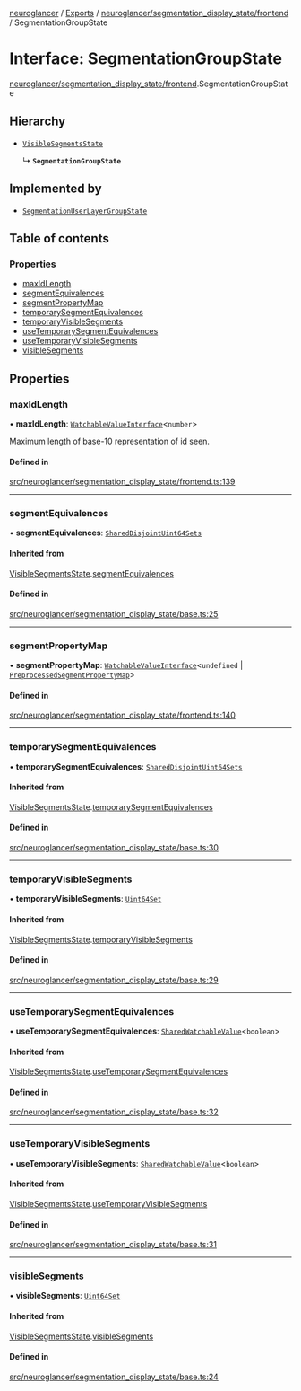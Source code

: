 [neuroglancer](../README.md) / [Exports](../modules.md) / [neuroglancer/segmentation\_display\_state/frontend](../modules/neuroglancer_segmentation_display_state_frontend.md) / SegmentationGroupState

# Interface: SegmentationGroupState

[neuroglancer/segmentation_display_state/frontend](../modules/neuroglancer_segmentation_display_state_frontend.md).SegmentationGroupState

## Hierarchy

- [`VisibleSegmentsState`](neuroglancer_segmentation_display_state_base.VisibleSegmentsState.md)

  ↳ **`SegmentationGroupState`**

## Implemented by

- [`SegmentationUserLayerGroupState`](../classes/neuroglancer_segmentation_user_layer.SegmentationUserLayerGroupState.md)

## Table of contents

### Properties

- [maxIdLength](neuroglancer_segmentation_display_state_frontend.SegmentationGroupState.md#maxidlength)
- [segmentEquivalences](neuroglancer_segmentation_display_state_frontend.SegmentationGroupState.md#segmentequivalences)
- [segmentPropertyMap](neuroglancer_segmentation_display_state_frontend.SegmentationGroupState.md#segmentpropertymap)
- [temporarySegmentEquivalences](neuroglancer_segmentation_display_state_frontend.SegmentationGroupState.md#temporarysegmentequivalences)
- [temporaryVisibleSegments](neuroglancer_segmentation_display_state_frontend.SegmentationGroupState.md#temporaryvisiblesegments)
- [useTemporarySegmentEquivalences](neuroglancer_segmentation_display_state_frontend.SegmentationGroupState.md#usetemporarysegmentequivalences)
- [useTemporaryVisibleSegments](neuroglancer_segmentation_display_state_frontend.SegmentationGroupState.md#usetemporaryvisiblesegments)
- [visibleSegments](neuroglancer_segmentation_display_state_frontend.SegmentationGroupState.md#visiblesegments)

## Properties

### maxIdLength

• **maxIdLength**: [`WatchableValueInterface`](neuroglancer_trackable_value.WatchableValueInterface.md)<`number`\>

Maximum length of base-10 representation of id seen.

#### Defined in

[src/neuroglancer/segmentation_display_state/frontend.ts:139](https://github.com/ActiveBrainAtlas2/neuroglancer/blob/034b457d/src/neuroglancer/segmentation_display_state/frontend.ts#L139)

___

### segmentEquivalences

• **segmentEquivalences**: [`SharedDisjointUint64Sets`](../classes/neuroglancer_shared_disjoint_sets.SharedDisjointUint64Sets.md)

#### Inherited from

[VisibleSegmentsState](neuroglancer_segmentation_display_state_base.VisibleSegmentsState.md).[segmentEquivalences](neuroglancer_segmentation_display_state_base.VisibleSegmentsState.md#segmentequivalences)

#### Defined in

[src/neuroglancer/segmentation_display_state/base.ts:25](https://github.com/ActiveBrainAtlas2/neuroglancer/blob/034b457d/src/neuroglancer/segmentation_display_state/base.ts#L25)

___

### segmentPropertyMap

• **segmentPropertyMap**: [`WatchableValueInterface`](neuroglancer_trackable_value.WatchableValueInterface.md)<`undefined` \| [`PreprocessedSegmentPropertyMap`](../classes/neuroglancer_segmentation_display_state_property_map.PreprocessedSegmentPropertyMap.md)\>

#### Defined in

[src/neuroglancer/segmentation_display_state/frontend.ts:140](https://github.com/ActiveBrainAtlas2/neuroglancer/blob/034b457d/src/neuroglancer/segmentation_display_state/frontend.ts#L140)

___

### temporarySegmentEquivalences

• **temporarySegmentEquivalences**: [`SharedDisjointUint64Sets`](../classes/neuroglancer_shared_disjoint_sets.SharedDisjointUint64Sets.md)

#### Inherited from

[VisibleSegmentsState](neuroglancer_segmentation_display_state_base.VisibleSegmentsState.md).[temporarySegmentEquivalences](neuroglancer_segmentation_display_state_base.VisibleSegmentsState.md#temporarysegmentequivalences)

#### Defined in

[src/neuroglancer/segmentation_display_state/base.ts:30](https://github.com/ActiveBrainAtlas2/neuroglancer/blob/034b457d/src/neuroglancer/segmentation_display_state/base.ts#L30)

___

### temporaryVisibleSegments

• **temporaryVisibleSegments**: [`Uint64Set`](../classes/neuroglancer_uint64_set.Uint64Set.md)

#### Inherited from

[VisibleSegmentsState](neuroglancer_segmentation_display_state_base.VisibleSegmentsState.md).[temporaryVisibleSegments](neuroglancer_segmentation_display_state_base.VisibleSegmentsState.md#temporaryvisiblesegments)

#### Defined in

[src/neuroglancer/segmentation_display_state/base.ts:29](https://github.com/ActiveBrainAtlas2/neuroglancer/blob/034b457d/src/neuroglancer/segmentation_display_state/base.ts#L29)

___

### useTemporarySegmentEquivalences

• **useTemporarySegmentEquivalences**: [`SharedWatchableValue`](../classes/neuroglancer_shared_watchable_value.SharedWatchableValue.md)<`boolean`\>

#### Inherited from

[VisibleSegmentsState](neuroglancer_segmentation_display_state_base.VisibleSegmentsState.md).[useTemporarySegmentEquivalences](neuroglancer_segmentation_display_state_base.VisibleSegmentsState.md#usetemporarysegmentequivalences)

#### Defined in

[src/neuroglancer/segmentation_display_state/base.ts:32](https://github.com/ActiveBrainAtlas2/neuroglancer/blob/034b457d/src/neuroglancer/segmentation_display_state/base.ts#L32)

___

### useTemporaryVisibleSegments

• **useTemporaryVisibleSegments**: [`SharedWatchableValue`](../classes/neuroglancer_shared_watchable_value.SharedWatchableValue.md)<`boolean`\>

#### Inherited from

[VisibleSegmentsState](neuroglancer_segmentation_display_state_base.VisibleSegmentsState.md).[useTemporaryVisibleSegments](neuroglancer_segmentation_display_state_base.VisibleSegmentsState.md#usetemporaryvisiblesegments)

#### Defined in

[src/neuroglancer/segmentation_display_state/base.ts:31](https://github.com/ActiveBrainAtlas2/neuroglancer/blob/034b457d/src/neuroglancer/segmentation_display_state/base.ts#L31)

___

### visibleSegments

• **visibleSegments**: [`Uint64Set`](../classes/neuroglancer_uint64_set.Uint64Set.md)

#### Inherited from

[VisibleSegmentsState](neuroglancer_segmentation_display_state_base.VisibleSegmentsState.md).[visibleSegments](neuroglancer_segmentation_display_state_base.VisibleSegmentsState.md#visiblesegments)

#### Defined in

[src/neuroglancer/segmentation_display_state/base.ts:24](https://github.com/ActiveBrainAtlas2/neuroglancer/blob/034b457d/src/neuroglancer/segmentation_display_state/base.ts#L24)
